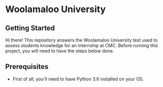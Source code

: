# Woolamaloo University 

## Getting Started

Hi there! This repository answers the Woolamaloo University test used to assess students knowledge for an internship at CMC.
Before running this project, you will need to have the steps below done.   

## Prerequisites

 - First of all, you'll need to have Python 3.6 installed on your OS. 
